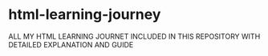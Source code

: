 # html-learning-journey
ALL MY HTML LEARNING JOURNET INCLUDED IN THIS REPOSITORY WITH DETAILED EXPLANATION AND GUIDE
